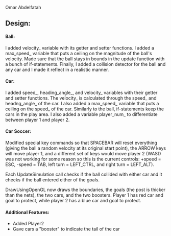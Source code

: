 Omar Abdelfatah

## Design:

#### Ball:
I added velocity_ variable with its getter and setter functions. I added a max_speed_ variable that puts a ceiling on the magnitude of the ball's velocity. Made sure that the ball stays in bounds in the update function with a bunch of if-statements. Finally, I added a collision detector for the ball and any car and I made it reflect in a realistic manner.

#### Car:
I added speed_, heading_angle_, and velocity_ variables with their getter and setter functions. The velocity_ is calculated through the speed_ and headng_angle_ of the car. I also added a max_speed_ variable that puts a ceiling on the speed_ of the car. Similarly to the ball, if-statements keep the cars in the play area. I also added a variable player_num_ to differentiate between player 1 and player 2.

#### Car Soccer:
Modified special key commands so that SPACEBAR will reset everything (giving the ball a random velocity at its original start point), the ARROW keys will move player 1, and a different set of keys would move player 2 (WASD was not working for some reason so this is the current controls: +speed = ESC, -speed = TAB, left turn = LEFT_CTRL, and right turn = LEFT_ALT). 

Each UpdateSimulation call checks if the ball collided with either car and it checks if the ball entered either of the goals.

DrawUsingOpenGL now draws the boundaries, the goals (the post is thicker than the nets), the two cars, and the two boosters. Player 1 has red car and goal to protect, while player 2 has a blue car and goal to protect.

#### Additional Features:

- Added Player2
- Gave cars a "booster" to indicate the tail of the car
